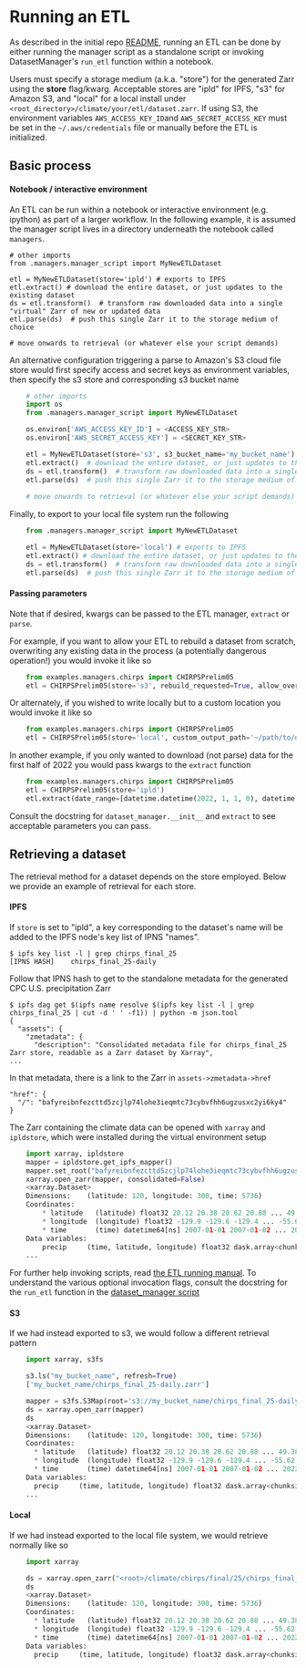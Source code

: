 
Running an ETL
==============

As described in the initial repo [README](../README.md), running an ETL can be done by either running the manager script as a standalone script or invoking DatasetManager's `run_etl` function within a notebook.

Users must specify a storage medium (a.k.a. "store") for the generated Zarr using the **store** flag/kwarg. Acceptable stores are "ipld" for IPFS, "s3" for Amazon S3, and "local" for a local install under `<root_directory>/climate/your/etl/dataset.zarr`. If using S3, the environment variables `AWS_ACCESS_KEY_ID`and `AWS_SECRET_ACCESS_KEY` must be set in the `~/.aws/credentials` file or manually before the ETL is initialized.

## Basic process

#### Notebook / interactive environment

An ETL can be run within a notebook or interactive environment (e.g. ipython) as part of a larger workflow. In the following example, it is assumed the manager script lives in a directory underneath the notebook called `managers`.

    # other imports
    from .managers.manager_script import MyNewETLDataset

    etl = MyNewETLDataset(store='ipld') # exports to IPFS
    etl.extract() # download the entire dataset, or just updates to the existing dataset
    ds = etl.transform()  # transform raw downloaded data into a single "virtual" Zarr of new or updated data
    etl.parse(ds)  # push this single Zarr it to the storage medium of choice
    
    # move onwards to retrieval (or whatever else your script demands)

An alternative configuration triggering a parse to Amazon's S3 cloud file store would first specify access and secret keys as environment variables, then specify the s3 store and corresponding s3 bucket name

```python
    # other imports
    import os
    from .managers.manager_script import MyNewETLDataset

    os.environ['AWS_ACCESS_KEY_ID'] = <ACCESS_KEY_STR>
    os.environ['AWS_SECRET_ACCESS_KEY'] = <SECRET_KEY_STR>

    etl = MyNewETLDataset(store='s3', s3_bucket_name='my_bucket_name') # exports to s3
    etl.extract()  # download the entire dataset, or just updates to the existing dataset
    ds = etl.transform()  # transform raw downloaded data into a single "virtual" Zarr of new or updated data
    etl.parse(ds)  # push this single Zarr it to the storage medium of choice
    
    # move onwards to retrieval (or whatever else your script demands)
```

Finally, to export to your local file system run the following

```python
    from .managers.manager_script import MyNewETLDataset

    etl = MyNewETLDataset(store='local') # exports to IPFS
    etl.extract() # download the entire dataset, or just updates to the existing dataset
    ds = etl.transform()  # transform raw downloaded data into a single "virtual" Zarr of new or updated data
    etl.parse(ds)  # push this single Zarr it to the storage medium of choice
```

#### Passing parameters

Note that if desired, kwargs can be passed to the ETL manager, `extract` or `parse`.

For example, if you want to allow your ETL to rebuild a dataset from scratch, overwriting any existing data in the process (a potentially dangerous operation!) you would invoke it like so

```python
    from examples.managers.chirps import CHIRPSPrelim05
    etl = CHIRPSPrelim05(store='s3', rebuild_requested=True, allow_overwrite=True)
```

Or alternately, if you wished to write locally but to a custom location you would invoke it like so

```python
    from examples.managers.chirps import CHIRPSPrelim05
    etl = CHIRPSPrelim05(store='local', custom_output_path='~/path/to/desired/store/location/chirps_prelim_05.zarr')
```

In another example, if you only wanted to download (not parse) data for the first half of 2022 you would pass kwargs to the `extract` function

```python
    from examples.managers.chirps import CHIRPSPrelim05
    etl = CHIRPSPrelim05(store='ipld')
    etl.extract(date_range=[datetime.datetime(2022, 1, 1, 0), datetime.datetime(2022, 6, 31, 0)], only_update_input=True)
```

Consult the docstring for `dataset_manager.__init__` and `extract` to see acceptable parameters you can pass.


## Retrieving a dataset

The retrieval method for a dataset depends on the store employed. Below we provide an example of retrieval for each store.

#### IPFS 

If `store` is set to "ipld", a key corresponding to the dataset's name will be added to the IPFS node's key list of IPNS "names".

    $ ipfs key list -l | grep chirps_final_25
    [IPNS HASH]    chirps_final_25-daily

Follow that IPNS hash to get to the standalone metadata for the generated CPC U.S. precipitation Zarr

    $ ipfs dag get $(ipfs name resolve $(ipfs key list -l | grep chirps_final_25 | cut -d ' ' -f1)) | python -m json.tool
    {
      "assets": {
        "zmetadata": {
          "description": "Consolidated metadata file for chirps_final_25 Zarr store, readable as a Zarr dataset by Xarray",
    ...

In that metadata, there is a link to the Zarr in `assets->zmetadata->href`

    "href": {
      "/": "bafyreibnfezcttd5zcjlp74lohe3ieqmtc73cybvfhh6ugzusxc2yi6ky4"
    }
    
The Zarr containing the climate data can be opened with `xarray` and `ipldstore`, which were installed during the virtual environment setup

```python
    import xarray, ipldstore
    mapper = ipldstore.get_ipfs_mapper()
    mapper.set_root("bafyreibnfezcttd5zcjlp74lohe3ieqmtc73cybvfhh6ugzusxc2yi6ky4")
    xarray.open_zarr(mapper, consolidated=False)
    <xarray.Dataset>
    Dimensions:    (latitude: 120, longitude: 300, time: 5736)
    Coordinates:
        * latitude   (latitude) float32 20.12 20.38 20.62 20.88 ... 49.38 49.62 49.88
        * longitude  (longitude) float32 -129.9 -129.6 -129.4 ... -55.62 -55.38 -55.12
        * time       (time) datetime64[ns] 2007-01-01 2007-01-02 ... 2022-09-14
    Data variables:
        precip     (time, latitude, longitude) float32 dask.array<chunksize=(1769, 24, 24), meta=np.ndarray>
    ...
```
For further help invoking scripts, read [the ETL running manual](docs/running_an_etl.md). To understand the various optional invocation flags, consult the docstring for the `run_etl` function in the [dataset_manager script](dataset_manager.py#296)

#### S3

If we had instead exported to s3, we would follow a different retrieval pattern

```python
    import xarray, s3fs

    s3.ls("my_bucket_name", refresh=True)
    ['my_bucket_name/chirps_final_25-daily.zarr']

    mapper = s3fs.S3Map(root='s3://my_bucket_name/chirps_final_25-daily.zarr', s3=s3)
    ds = xarray.open_zarr(mapper)
    ds
    <xarray.Dataset>
    Dimensions:    (latitude: 120, longitude: 300, time: 5736)
    Coordinates:
      * latitude   (latitude) float32 20.12 20.38 20.62 20.88 ... 49.38 49.62 49.88
      * longitude  (longitude) float32 -129.9 -129.6 -129.4 ... -55.62 -55.38 -55.12
      * time       (time) datetime64[ns] 2007-01-01 2007-01-02 ... 2022-09-14
    Data variables:
      precip     (time, latitude, longitude) float32 dask.array<chunksize=(1769, 24, 24), meta=np.ndarray>
    ...
```

#### Local

If we had instead exported to the local file system, we would retrieve normally like so

```python
    import xarray

    ds = xarray.open_zarr("<root>/climate/chirps/final/25/chirps_final_25.zarr")
    ds
    <xarray.Dataset>
    Dimensions:    (latitude: 120, longitude: 300, time: 5736)
    Coordinates:
      * latitude   (latitude) float32 20.12 20.38 20.62 20.88 ... 49.38 49.62 49.88
      * longitude  (longitude) float32 -129.9 -129.6 -129.4 ... -55.62 -55.38 -55.12
      * time       (time) datetime64[ns] 2007-01-01 2007-01-02 ... 2022-09-14
    Data variables:
      precip     (time, latitude, longitude) float32 dask.array<chunksize=(1769, 24, 24), meta=np.ndarray>
```
